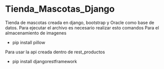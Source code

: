 # Tienda_Mascotas_Django
Tienda de mascotas creada en django, bootstrap y Oracle como base de datos.
Para ejecutar el archivo es necesario realizar esto comandos 
Para el almacenamiento de imagenes
- pip install pillow

Para usar la api creada dentro de rest_productos
- pip install djangorestframework
